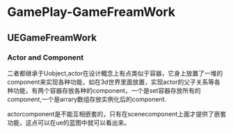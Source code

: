 # GamePlay-GameFreamWork

## UEGameFreamWork

### Actor and Component

二者都继承于Uobject,actor在设计概念上有点类似于容器，它身上放置了一堆的component来实现各种功能，如在3d世界里面放置，实现actor的父子关系等各种功能，有两个容器存放各种的component，一个是set容器存放所有的component,一个是arrary数组存放实例化后的component.

actorcomponent是不能互相嵌套的，只有在scenecomponent上面才提供了嵌套功能，这点可以在ue的蓝图中就可以看出来。
